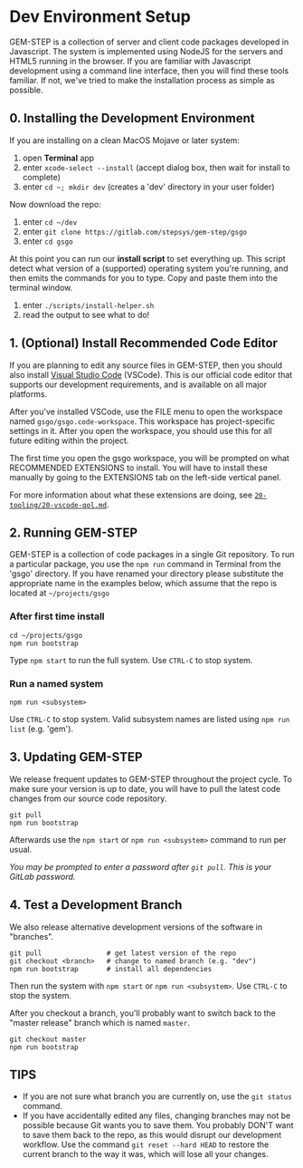 # Dev Environment Setup

GEM-STEP is a collection of server and client code packages developed in Javascript. The system is implemented using NodeJS for the servers and HTML5 running in the browser. If you are familiar with Javascript development using a command line interface, then you will find these tools familiar. If not, we've tried to make the installation process as simple as possible.

## 0. Installing the Development Environment

If you are installing on a clean MacOS Mojave or later system:

1. open **Terminal** app
2. enter `xcode-select --install` (accept dialog box, then wait for install to complete)
3. enter `cd ~; mkdir dev` (creates a 'dev' directory in your user folder)

Now download the repo:

1. enter `cd ~/dev`
2. enter `git clone https://gitlab.com/stepsys/gem-step/gsgo`
3. enter `cd gsgo`

At this point you can run our **install script** to set everything up. This script detect what version of a (supported) operating system you're running, and then emits the commands for you to type. Copy and paste them into the terminal window. 

1. enter `./scripts/install-helper.sh`
2. read the output to see what to do!

## 1. (Optional) Install Recommended Code Editor

If you are planning to edit any source files in GEM-STEP, then you should also install [Visual Studio Code](https://code.visualstudio.com/Download) (VSCode). This is our official code editor that supports our development requirements, and is available on all major platforms.

After you've installed VSCode, use the FILE menu to open the workspace named `gsgo/gsgo.code-workspace`. This workspace has project-specific settings in it.
After you open the workspace, you should use this for all future editing within the project. 

The first time you open the gsgo workspace, you will be prompted on what RECOMMENDED EXTENSIONS to install. You will have to install these manually by going to the EXTENSIONS tab on the left-side vertical panel.

For more information about what these extensions are doing, see [`20-tooling/20-vscode-qol.md`](20-vscode-qol.md). 

## 2. Running GEM-STEP

GEM-STEP is a collection of code packages in a single Git repository. To run a particular package, you use the `npm run` command in Terminal from the 'gsgo' directory. If you have renamed your directory please substitute the appropriate name in the examples below, which assume that the repo is located at `~/projects/gsgo`

### After first time install
```
cd ~/projects/gsgo
npm run bootstrap
``` 
Type `npm start` to run the full system. Use `CTRL-C` to stop system.

### Run a named system
```
npm run <subsystem>
```
Use `CTRL-C` to stop system. Valid subsystem names are listed using `npm run list` (e.g. 'gem').

## 3. Updating GEM-STEP

We release frequent updates to GEM-STEP throughout the project cycle. To make sure your version is up to date, you will have to pull the latest code changes from our source code repository.

```
git pull
npm run bootstrap
```
Afterwards use the `npm start` or `npm run <subsystem>` command to run per usual.

*You may be prompted to enter a password after `git pull`. This is your GitLab password.*

## 4. Test a Development Branch

We also release alternative development versions of the software in "branches". 
```
git pull                # get latest version of the repo
git checkout <branch>   # change to named branch (e.g. "dev")
npm run bootstrap       # install all dependencies
```
Then run the system with `npm start` or `npm run <subsystem>`. Use `CTRL-C` to stop the system.

After you checkout a branch, you'll probably want to switch back to the "master release" branch which is named `master`.
```
git checkout master
npm run bootstrap
```
## TIPS
* If you are not sure what branch you are currently on, use the `git status` command.
* If you have accidentally edited any files, changing branches may not be possible because Git wants you to save them. You probably DON'T want to save them back to the repo, as this would disrupt our development workflow. Use the command `git reset --hard HEAD` to restore the current branch to the way it was, which will lose all your changes.


